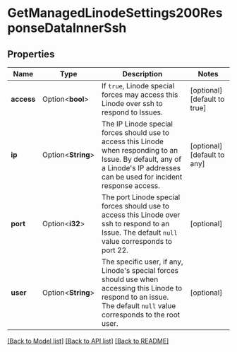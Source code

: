 # GetManagedLinodeSettings200ResponseDataInnerSsh

## Properties

Name | Type | Description | Notes
------------ | ------------- | ------------- | -------------
**access** | Option<**bool**> | If `true`, Linode special forces may access this Linode over ssh to respond to Issues. | [optional][default to true]
**ip** | Option<**String**> | The IP Linode special forces should use to access this Linode when responding to an Issue.  By default, any of a Linode's IP addresses can be used for incident response access. | [optional][default to any]
**port** | Option<**i32**> | The port Linode special forces should use to access this Linode over ssh to respond to an Issue.  The default `null` value corresponds to port 22. | [optional]
**user** | Option<**String**> | The specific user, if any, Linode's special forces should use when accessing this Linode to respond to an issue.  The default `null` value corresponds to the root user. | [optional]

[[Back to Model list]](../README.md#documentation-for-models) [[Back to API list]](../README.md#documentation-for-api-endpoints) [[Back to README]](../README.md)


